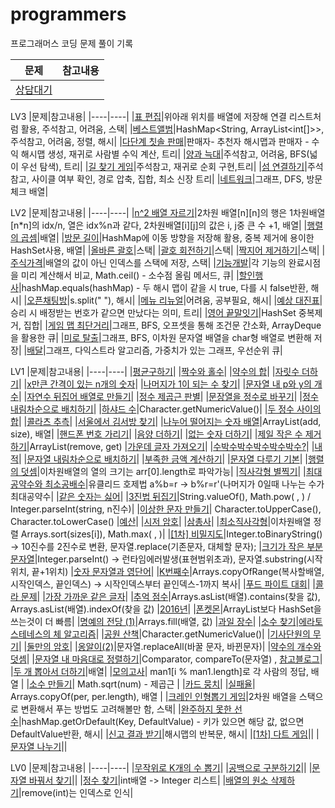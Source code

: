 # programmers
프로그래머스 코딩 문제 풀이 기록

|문제|참고내용|
|----|----|
|[상담대기](https://github.com/0gi-h/programmers/blob/main/test/%EC%83%81%EB%8B%B4%EB%8C%80%EA%B8%B0.java)||

LV3
|문제|참고내용|
|----|----|
|[표 편집](https://github.com/0gi-h/programmers/blob/main/LV3/%ED%91%9C%20%ED%8E%B8%EC%A7%91.java)|위아래 위치를 배열에 저장해 연결 리스트처럼 활용, 주석참고, 어려움, 스택|
|[베스트앨범](https://github.com/0gi-h/programmers/blob/main/LV3/%EB%B2%A0%EC%8A%A4%ED%8A%B8%EC%95%A8%EB%B2%94.java)|HashMap<String, ArrayList<int[]>>, 주석참고, 어려움, 정렬, 해시|
|[다단계 칫솔 판매](https://github.com/0gi-h/programmers/blob/main/LV3/%EB%8B%A4%EB%8B%A8%EA%B3%84%20%EC%B9%AB%EC%86%94%20%ED%8C%90%EB%A7%A4.java)|판매자- 추천자 해시맵과 판매자 - 수익 해시맵 생성, 재귀로 사람별 수익 계산, 트리|
|[양과 늑대](https://github.com/0gi-h/programmers/blob/main/LV3/%EC%96%91%EA%B3%BC%20%EB%8A%91%EB%8C%80.java)|주석참고, 어려움, BFS(넓이 우선 탐색), 트리|
|[길 찾기 게임](https://github.com/0gi-h/programmers/blob/main/LV3/%EA%B8%B8%20%EC%B0%BE%EA%B8%B0%20%EA%B2%8C%EC%9E%84.java)|주석참고, 재귀로 순회 구현,트리|
|[섬 연결하기](https://github.com/0gi-h/programmers/blob/main/LV3/%EC%84%AC%20%EC%97%B0%EA%B2%B0%ED%95%98%EA%B8%B0.java)|주석 참고, 사이클 여부 확인, 경로 압축, 집합, 최소 신장 트리|
|[네트워크](https://github.com/0gi-h/programmers/blob/main/LV3/%EB%84%A4%ED%8A%B8%EC%9B%8C%ED%81%AC.java)|그래프, DFS, 방문체크 배열|

LV2
|문제|참고내용|
|----|----|
|[n^2 배열 자르기](https://github.com/0gi-h/programmers/edit/main/LV2/n%5E2%20%EB%B0%B0%EC%97%B4%20%EC%9E%90%EB%A5%B4%EA%B8%B0.java)|2차원 배열[n][n]의 행은 1차원배열[n*n]의 idx/n, 열은 idx%n과 같다, 2차원배열[i][j]의 값은 i, j중 큰 수 +1, 배열|
|[행렬의 곱셈](https://github.com/0gi-h/programmers/blob/main/LV2/%ED%96%89%EB%A0%AC%EC%9D%98%20%EA%B3%B1%EC%85%88.java)|배열|
|[방문 길이](https://github.com/0gi-h/programmers/blob/main/LV2/%EB%B0%A9%EB%AC%B8%20%EA%B8%B8%EC%9D%B4.java)|HashMap에 이동 방향을 저장해 활용, 중복 제거에 용이한 HashSet사용, 배열|
|[올바른 괄호](https://github.com/0gi-h/programmers/blob/main/LV2/%EC%98%AC%EB%B0%94%EB%A5%B8%20%EA%B4%84%ED%98%B8.java)|스택|
|[괄호 회전하기](https://github.com/0gi-h/programmers/blob/main/LV2/%EA%B4%84%ED%98%B8%20%ED%9A%8C%EC%A0%84%ED%95%98%EA%B8%B0.java)|스택|
|[짝지어 제거하기](https://github.com/0gi-h/programmers/blob/main/LV2/%EC%A7%9D%EC%A7%80%EC%96%B4%20%EC%A0%9C%EA%B1%B0%ED%95%98%EA%B8%B0.java)|스택|
|[주식가격](https://github.com/0gi-h/programmers/blob/main/LV2/%EC%A3%BC%EC%8B%9D%EA%B0%80%EA%B2%A9.java)|배열의 값이 아닌 인덱스를 스택에 저장, 스택|
|[기능개발](https://github.com/0gi-h/programmers/blob/main/LV2/%EA%B8%B0%EB%8A%A5%EA%B0%9C%EB%B0%9C.java)|각 기능의 완료시점을 미리 계산해서 비교, Math.ceil() - 소수점 올림 메서드, 큐|
|[할인행사](https://github.com/0gi-h/programmers/blob/main/LV2/%ED%95%A0%EC%9D%B8%20%ED%96%89%EC%82%AC.java)|hashMap.equals(hashMap) - 두 해시 맵이 같을 시 true, 다를 시 false반환, 해시|
|[오픈채팅방](https://github.com/0gi-h/programmers/blob/main/LV2/%EC%98%A4%ED%94%88%EC%B1%84%ED%8C%85%EB%B0%A9.java)|s.split(" "), 해시|
|[메뉴 리뉴얼](https://github.com/0gi-h/programmers/blob/main/LV2/%EB%A9%94%EB%89%B4%20%EB%A6%AC%EB%89%B4%EC%96%BC.java)|어려움, 공부필요, 해시|
|[예상 대진표](https://github.com/0gi-h/programmers/blob/main/LV2/%EC%98%88%EC%83%81%20%EB%8C%80%EC%A7%84%ED%91%9C.java)|승리 시 배정받는 번호가 같으면 만났다는 의미, 트리|
|[영어 끝말잇기](https://github.com/0gi-h/programmers/blob/main/LV2/%EC%98%81%EC%96%B4%20%EB%81%9D%EB%A7%90%EC%9E%87%EA%B8%B0.java)|HashSet 중복제거, 집합|
|[게임 맵 최단거리](https://github.com/0gi-h/programmers/blob/main/LV2/%EA%B2%8C%EC%9E%84%20%EB%A7%B5%20%EC%B5%9C%EB%8B%A8%EA%B1%B0%EB%A6%AC.java)|그래프, BFS, 오프셋을 통해 조건문 간소화, ArrayDeque을 활용한 큐|
|[미로 탈출](https://github.com/0gi-h/programmers/blob/main/LV2/%EB%AF%B8%EB%A1%9C%20%ED%83%88%EC%B6%9C.java)|그래프, BFS, 이차원 문자열 배열을 char형 배열로 변환해 저장|
|[배달](https://github.com/0gi-h/programmers/blob/main/LV2/%EB%B0%B0%EB%8B%AC.java)|그래프, 다익스트라 알고리즘, 가중치가 있는 그래프, 우선순위 큐|

LV1
|문제|참고내용|
|----|----|
|[평균구하기](https://github.com/gi0-h/programmers/blob/main/LV1/%ED%8F%89%EA%B7%A0%20%EA%B5%AC%ED%95%98%EA%B8%B0.java)|
|[짝수와 홀수](https://github.com/gi0-h/programmers/blob/main/LV1/%EC%A7%9D%EC%88%98%EC%99%80%20%ED%99%80%EC%88%98.java)|
|[약수의 합](https://github.com/gi0-h/programmers/blob/main/LV1/%EC%95%BD%EC%88%98%EC%9D%98%20%ED%95%A9.java)|
|[자릿수 더하기](https://github.com/gi0-h/programmers/blob/main/LV1/%EC%9E%90%EB%A6%BF%EC%88%98%20%EB%8D%94%ED%95%98%EA%B8%B0.java)|
|[x만큰 간격이 있는 n개의 숫자](https://github.com/gi0-h/programmers/blob/main/LV1/x%EB%A7%8C%ED%81%BC%20%EA%B0%84%EA%B2%A9%EC%9D%B4%20%EC%9E%88%EB%8A%94%20n%EA%B0%9C%EC%9D%98%20%EC%88%AB%EC%9E%90.java)|
|[나머지가 1이 되는 수 찾기](https://github.com/gi0-h/programmers/blob/main/LV1/%EB%82%98%EB%A8%B8%EC%A7%80%EA%B0%80%201%EC%9D%B4%20%EB%90%98%EB%8A%94%20%EC%88%98%20%EC%B0%BE%EA%B8%B0.java)|
|[문자열 내 p와 y의 개수](https://github.com/gi0-h/programmers/blob/main/LV1/%EB%AC%B8%EC%9E%90%EC%97%B4%20%EB%82%B4%20p%EC%99%80%20y%EC%9D%98%20%EA%B0%9C%EC%88%98.java)|
|[자연수 뒤집어 배열로 만들기](https://github.com/gi0-h/programmers/blob/main/LV1/%EC%9E%90%EC%97%B0%EC%88%98%20%EB%92%A4%EC%A7%91%EC%96%B4%20%EB%B0%B0%EC%97%B4%EB%A1%9C%20%EB%A7%8C%EB%93%A4%EA%B8%B0.java)|
|[정수 제곱근 판별](https://github.com/gi0-h/programmers/blob/main/LV1/%EC%A0%95%EC%88%98%20%EC%A0%9C%EA%B3%B1%EA%B7%BC%20%ED%8C%90%EB%B3%84.java)|
|[문장열을 정수로 바꾸기](https://github.com/gi0-h/programmers/blob/main/LV1/%EB%AC%B8%EC%9E%90%EC%97%B4%EC%9D%84%20%EC%A0%95%EC%88%98%EB%A1%9C%20%EB%B0%94%EA%BE%B8%EA%B8%B0.java)|
|[정수 내림차순으로 배치하기](https://github.com/gi0-h/programmers/blob/main/LV1/%EC%A0%95%EC%88%98%20%EB%82%B4%EB%A6%BC%EC%B0%A8%EC%88%9C%EC%9C%BC%EB%A1%9C%20%EB%B0%B0%EC%B9%98%ED%95%98%EA%B8%B0.java)|
|[하샤드 수](https://github.com/gi0-h/programmers/blob/main/LV1/%ED%95%98%EC%83%A4%EB%93%9C%20%EC%88%98.java)|Character.getNumericValue()|
|[두 정수 사이의 합](https://github.com/gi0-h/programmers/blob/main/LV1/%EB%91%90%20%EC%A0%95%EC%88%98%20%EC%82%AC%EC%9D%B4%EC%9D%98%20%ED%95%A9.java)|
|[콜라츠 추측](https://github.com/gi0-h/programmers/blob/main/LV1/%EC%BD%9C%EB%9D%BC%EC%B8%A0%20%EC%B6%94%EC%B8%A1.java)|
|[서울에서 김서방 찾기](https://github.com/gi0-h/programmers/blob/main/LV1/%EC%84%9C%EC%9A%B8%EC%97%90%EC%84%9C%20%EA%B9%80%EC%84%9C%EB%B0%A9%20%EC%B0%BE%EA%B8%B0.java)|
|[나누어 떨어지는 숫자 배열](https://github.com/gi0-h/programmers/blob/main/LV1/%EB%82%98%EB%88%84%EC%96%B4%20%EB%96%A8%EC%96%B4%EC%A7%80%EB%8A%94%20%EC%88%AB%EC%9E%90%20%EB%B0%B0%EC%97%B4.java)|ArrayList(add, size), 배열|
|[핸드폰 번호 가리기](https://github.com/gi0-h/programmers/blob/main/LV1/%ED%95%B8%EB%93%9C%ED%8F%B0%20%EB%B2%88%ED%98%B8%20%EA%B0%80%EB%A6%AC%EA%B8%B0.java)|
|[음양 더하기](https://github.com/gi0-h/programmers/blob/main/LV1/%EC%9D%8C%EC%96%91%20%EB%8D%94%ED%95%98%EA%B8%B0.java)|
|[없는 숫자 더하기](https://github.com/gi0-h/programmers/blob/main/LV1/%EC%97%86%EB%8A%94%20%EC%88%AB%EC%9E%90%20%EB%8D%94%ED%95%98%EA%B8%B0.java)|
|[제일 작은 수 제거하기](https://github.com/gi0-h/programmers/blob/main/LV1/%EC%A0%9C%EC%9D%BC%20%EC%9E%91%EC%9D%80%20%EC%88%98%20%EC%A0%9C%EA%B1%B0%ED%95%98%EA%B8%B0.java)|ArrayList(remove, get)
|[가운데 글자 가져오기](https://github.com/gi0-h/programmers/blob/main/LV1/%EA%B0%80%EC%9A%B4%EB%8D%B0%20%EA%B8%80%EC%9E%90%20%EA%B0%80%EC%A0%B8%EC%98%A4%EA%B8%B0.java)|
|[수박수박수박수박수박수?](https://github.com/gi0-h/programmers/blob/main/LV1/%EC%88%98%EB%B0%95%EC%88%98%EB%B0%95%EC%88%98%EB%B0%95%EC%88%98%EB%B0%95%EC%88%98%EB%B0%95%EC%88%98%3F.java)|
|[내적](https://github.com/gi0-h/programmers/blob/main/LV1/%EB%82%B4%EC%A0%81.java)|
|[문자열 내림차순으로 배치하기](https://github.com/gi0-h/programmers/blob/main/LV1/%EB%AC%B8%EC%9E%90%EC%97%B4%20%EB%82%B4%EB%A6%BC%EC%B0%A8%EC%88%9C%EC%9C%BC%EB%A1%9C%20%EB%B0%B0%EC%B9%98.java)|
|[부족한 금액 계산하기](https://github.com/gi0-h/programmers/blob/main/LV1/%EB%B6%80%EC%A1%B1%ED%95%9C%20%EA%B8%88%EC%95%A1%20%EA%B3%84%EC%82%B0%ED%95%98%EA%B8%B0.java)|
|[문자열 다루기 기본](https://github.com/gi0-h/programmers/blob/main/LV1/%EB%AC%B8%EC%9E%90%EC%97%B4%20%EB%8B%A4%EB%A3%A8%EA%B8%B0%20%EA%B8%B0%EB%B3%B8.java)|
|[행렬의 덧셈](https://github.com/gi0-h/programmers/blob/main/LV1/%ED%96%89%EB%A0%AC%EC%9D%98%20%EB%8D%A7%EC%85%88.java)|이차원배열의 열의 크기는 arr[0].length로 파악가능|
|[직사각형 별찍기](https://github.com/gi0-h/programmers/blob/main/LV1/%EC%A7%81%EC%82%AC%EA%B0%81%ED%98%95%20%EB%B3%84%EC%B0%8D%EA%B8%B0.java)|
|[최대공약수와 최소공배수](https://github.com/gi0-h/programmers/blob/main/LV1/%EC%B5%9C%EB%8C%80%EA%B3%B5%EC%95%BD%EC%88%98%EC%99%80%20%EC%B5%9C%EC%86%8C%EA%B3%B5%EB%B0%B0%EC%88%98.java)|유클리드 호제법 a%b=r -> b%r=r'(나머지가 0일때 나누는 수가 최대공약수|
|[같은 숫자는 싫어](https://github.com/gi0-h/programmers/blob/main/LV1/%EA%B0%99%EC%9D%80%20%EC%88%AB%EC%9E%90%EB%8A%94%20%EC%8B%AB%EC%96%B4.java)|
|[3진법 뒤집기](https://github.com/gi0-h/programmers/blob/main/LV1/3%EC%A7%84%EB%B2%95%20%EB%92%A4%EC%A7%91%EA%B8%B0.java)|String.valueOf(), Math.pow( , ) / Integer.parseInt(string, n진수)|
|[이상한 문자 만들기](https://github.com/gi0-h/programmers/blob/main/LV1/%EC%9D%B4%EC%83%81%ED%95%9C%20%EB%AC%B8%EC%9E%90%20%EB%A7%8C%EB%93%A4%EA%B8%B0.java)| Character.toUpperCase(), Character.toLowerCase()
|[예산](https://github.com/gi0-h/programmers/blob/main/LV1/%EC%98%88%EC%82%B0.java)|
|[시저 암호](https://github.com/gi0-h/programmers/blob/main/LV1/%EC%8B%9C%EC%A0%80%20%EC%95%94%ED%98%B8.java)|
|[삼총사](https://github.com/gi0-h/programmers/blob/main/LV1/%EC%82%BC%EC%B4%9D%EC%82%AC.java)|
|[최소직사각형](https://github.com/gi0-h/programmers/blob/main/LV1/%EC%B5%9C%EC%86%8C%EC%A7%81%EC%82%AC%EA%B0%81%ED%98%95.java)|이차원배열 정렬 Arrays.sort(sizes[i]), Math.max( , )|
|[[1차] 비밀지도](https://github.com/gi0-h/programmers/blob/main/LV1/%5B1%EC%B0%A8%5D%20%EB%B9%84%EB%B0%80%EC%A7%80%EB%8F%84.java)|Integer.toBinaryString() -> 10진수를 2진수로 변환, 문자열.replace(기존문자, 대체할 문자);
|[크기가 작은 부분문자열](https://github.com/gi0-h/programmers/blob/main/LV1/%ED%81%AC%EA%B8%B0%EA%B0%80%20%EC%9E%91%EC%9D%80%20%EB%B6%80%EB%B6%84%EB%AC%B8%EC%9E%90%EC%97%B4.java)|Integer.parseInt() -> 런타임에러발생(표현범위초과), 문자열.substring(시작위치, 끝+1위치)
|[숫자 문자열과 영단어](https://github.com/gi0-h/programmers/blob/main/LV1/%EC%88%AB%EC%9E%90%20%EB%AC%B8%EC%9E%90%EC%97%B4%EA%B3%BC%20%EC%98%81%EB%8B%A8%EC%96%B4.java)|
|[K번째수](https://github.com/gi0-h/programmers/blob/main/LV1/K%EB%B2%88%EC%A7%B8%EC%88%98.java)|Arrays.copyOfRange(복사할배열, 시작인덱스, 끝인덱스) -> 시작인덱스부터 끝인덱스-1까지 복사|
|[푸드 파이트 대회](https://github.com/gi0-h/programmers/blob/main/LV1/%ED%91%B8%EB%93%9C%20%ED%8C%8C%EC%9D%B4%ED%8A%B8%20%EB%8C%80%ED%9A%8C.java)|
|[콜라 문제](https://github.com/gi0-h/programmers/blob/main/LV1/%EC%BD%9C%EB%9D%BC%20%EB%AC%B8%EC%A0%9C.java)|
|[가장 가까운 같은 글자](https://github.com/gi0-h/programmers/blob/main/LV1/%EA%B0%80%EC%9E%A5%20%EA%B0%80%EA%B9%8C%EC%9A%B4%20%EA%B0%99%EC%9D%80%20%EA%B8%80%EC%9E%90.java)|
|[추억 점수](https://github.com/gi0-h/programmers/blob/main/LV1/%EC%B6%94%EC%96%B5%20%EC%A0%90%EC%88%98.java)|Arrays.asList(배열).contains(찾을 값), Arrays.asList(배열).indexOf(찾을 값)
|[2016년](https://github.com/gi0-h/programmers/blob/main/LV1/2016%EB%85%84.java)|
|[폰켓몬](https://github.com/gi0-h/programmers/blob/main/LV1/%ED%8F%B0%EC%BC%93%EB%AA%AC.java)|ArrayList보다 HashSet을 쓰는것이 더 빠름|
|[명예의 전당 (1)](https://github.com/gi0-h/programmers/blob/main/LV1/%EB%AA%85%EC%98%88%EC%9D%98%20%EC%A0%84%EB%8B%B9%20(1).java)|Arrays.fill(배열, 값)
|[과일 장수](https://github.com/gi0-h/programmers/blob/main/LV1/%EA%B3%BC%EC%9D%BC%20%EC%9E%A5%EC%88%98.java)|
|[소수 찾기](https://github.com/gi0-h/programmers/blob/main/LV1/%EC%86%8C%EC%88%98%20%EC%B0%BE%EA%B8%B0.java)|[에라토스테네스의 체 알고리즘](https://namu.wiki/w/%EC%97%90%EB%9D%BC%ED%86%A0%EC%8A%A4%ED%85%8C%EB%84%A4%EC%8A%A4%EC%9D%98%20%EC%B2%B4)|
|[공원 산책](https://github.com/gi0-h/programmers/blob/main/LV1/%EA%B3%B5%EC%9B%90%20%EC%82%B0%EC%B1%85.java)|Character.getNumericValue()|
|[기사단원의 무기](https://github.com/gi0-h/programmers/blob/main/LV1/%EA%B8%B0%EC%82%AC%EB%8B%A8%EC%9B%90%EC%9D%98%20%EB%AC%B4%EA%B8%B0.java)|
|[둘만의 암호](https://github.com/gi0-h/programmers/blob/main/LV1/%EB%91%98%EB%A7%8C%EC%9D%98%20%EC%95%94%ED%98%B8.java)|
|[옹알이(2)](https://github.com/gi0-h/programmers/blob/main/LV1/%EC%98%B9%EC%95%8C%EC%9D%B4%20(2).java)|문자열.replaceAll(바꿀 문자, 바뀐문자)|
|[약수의 개수와 덧셈](https://github.com/gi0-h/programmers/blob/main/LV1/%EC%95%BD%EC%88%98%EC%9D%98%20%EA%B0%9C%EC%88%98%EC%99%80%20%EB%8D%A7%EC%85%88.java)|
|[문자열 내 마음대로 정렬하기](https://github.com/gi0-h/programmers/blob/main/LV1/%EB%AC%B8%EC%9E%90%EC%97%B4%20%EB%82%B4%20%EB%A7%88%EC%9D%8C%EB%8C%80%EB%A1%9C%20%EC%A0%95%EB%A0%AC%ED%95%98%EA%B8%B0.java)|Comparator, compareTo(문자열) , [참고블로그](https://blog.naver.com/cjy2103/222838067468)|
|[두 개 뽑아서 더하기](https://github.com/gi0-h/programmers/blob/main/LV1/%EB%91%90%20%EA%B0%9C%20%EB%BD%91%EC%95%84%EC%84%9C%20%EB%8D%94%ED%95%98%EA%B8%B0.java)|배열|
|[모의고사](https://github.com/gi0-h/programmers/blob/main/LV1/%EB%AA%A8%EC%9D%98%EA%B3%A0%EC%82%AC.java)| man1[i % man1.length]로 각 사람의 정답, 배열  | 
|[소수 만들기](https://github.com/gi0-h/programmers/blob/main/LV1/%EC%86%8C%EC%88%98%20%EB%A7%8C%EB%93%A4%EA%B8%B0.java)| Math.sqrt(num) - 제곱근 |
|[카드 뭉치](https://github.com/gi0-h/programmers/blob/main/LV1/%EC%B9%B4%EB%93%9C%20%EB%AD%89%EC%B9%98.java)|
|[실패율](https://github.com/gi0-h/programmers/blob/main/LV1/%EC%8B%A4%ED%8C%A8%EC%9C%A8.java)| Arrays.copyOf(per, per.length), 배열 |
|[크레인 인형뽑기 게임](https://github.com/0gi-h/programmers/blob/main/LV1/%ED%81%AC%EB%A0%88%EC%9D%B8%20%EC%9D%B8%ED%98%95%EB%BD%91%EA%B8%B0%20%EA%B2%8C%EC%9E%84.java)|2차원 배열을 스택으로 변환해서 푸는 방법도 고려해볼만 함, 스택|
|[완주하지 못한 선수](https://github.com/0gi-h/programmers/blob/main/LV1/%EC%99%84%EC%A3%BC%ED%95%98%EC%A7%80%20%EB%AA%BB%ED%95%9C%20%EC%84%A0%EC%88%98.java)|hashMap.getOrDefault(Key, DefaultValue) - 키가 있으면 해당 값, 없으면 DefaultValue반환, 해시|
|[신고 결과 받기](https://github.com/0gi-h/programmers/blob/main/LV1/%EC%8B%A0%EA%B3%A0%20%EA%B2%B0%EA%B3%BC%20%EB%B0%9B%EA%B8%B0.java)|해시맵의 반복문, 해시|
|[[1차] 다트 게임](https://github.com/0gi-h/programmers/blob/main/LV1/%5B1%EC%B0%A8%5D%20%EB%8B%A4%ED%8A%B8%20%EA%B2%8C%EC%9E%84.java)||
|[문자열 나누기](https://github.com/0gi-h/programmers/blob/main/LV1/%EB%AC%B8%EC%9E%90%EC%97%B4%20%EB%82%98%EB%88%84%EA%B8%B0.java)||

LV0
|문제|참고내용|
|----|----|
|[무작위로 K개의 수 뽑기](https://github.com/0gi-h/programmers/blob/main/LV0/%EB%AC%B4%EC%9E%91%EC%9C%84%EB%A1%9C%20K%EA%B0%9C%EC%9D%98%20%EC%88%98%20%EB%BD%91%EA%B8%B0.java)|
|[공백으로 구분하기2](https://github.com/0gi-h/programmers/blob/main/LV0/%EA%B3%B5%EB%B0%B1%EC%9C%BC%EB%A1%9C%20%EA%B5%AC%EB%B6%84%ED%95%98%EA%B8%B0%202.java)||
|[문자열 바꿔서 찾기](https://github.com/0gi-h/programmers/blob/main/LV0/%EB%AC%B8%EC%9E%90%EC%97%B4%20%EB%B0%94%EA%BF%94%EC%84%9C%20%EC%B0%BE%EA%B8%B0.java)||
|[정수 찾기](https://github.com/0gi-h/programmers/blob/main/LV0/%EC%A0%95%EC%88%98%20%EC%B0%BE%EA%B8%B0.java)|int배열 -> Integer 리스트|
|[배열의 원소 삭제하기](https://github.com/0gi-h/programmers/blob/main/LV0/%EB%B0%B0%EC%97%B4%EC%9D%98%20%EC%9B%90%EC%86%8C%20%EC%82%AD%EC%A0%9C%ED%95%98%EA%B8%B0.java)|remove(int)는 인덱스로 인식|
